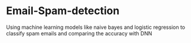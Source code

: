 # Email-Spam-detection
Using machine learning models like naive bayes and logistic regression to classify spam emails and comparing the accuracy with DNN
